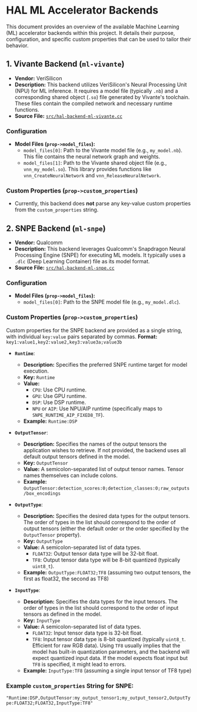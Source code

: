 # HAL ML Accelerator Backends

This document provides an overview of the available Machine Learning (ML) accelerator backends within this project. It details their purpose, configuration, and specific custom properties that can be used to tailor their behavior.

## 1. Vivante Backend (`ml-vivante`)

-   **Vendor:** VeriSilicon
-   **Description:** This backend utilizes VeriSilicon's Neural Processing Unit (NPU) for ML inference. It requires a model file (typically `.nb`) and a corresponding shared object (`.so`) file generated by Vivante's toolchain. These files contain the compiled network and necessary runtime functions.
-   **Source File:** [`src/hal-backend-ml-vivante.cc`](./src/hal-backend-ml-vivante.cc)

### Configuration

-   **Model Files (`prop->model_files`):**
    -   `model_files[0]`: Path to the Vivante model file (e.g., `my_model.nb`). This file contains the neural network graph and weights.
    -   `model_files[1]`: Path to the Vivante shared object file (e.g., `vnn_my_model.so`). This library provides functions like `vnn_CreateNeuralNetwork` and `vnn_ReleaseNeuralNetwork`.

### Custom Properties (`prop->custom_properties`)

-   Currently, this backend does **not** parse any key-value custom properties from the `custom_properties` string.

## 2. SNPE Backend (`ml-snpe`)

-   **Vendor:** Qualcomm
-   **Description:** This backend leverages Qualcomm's Snapdragon Neural Processing Engine (SNPE) for executing ML models. It typically uses a `.dlc` (Deep Learning Container) file as its model format.
-   **Source File:** [`src/hal-backend-ml-snpe.cc`](./src/hal-backend-ml-snpe.cc)

### Configuration

-   **Model Files (`prop->model_files`):**
    -   `model_files[0]`: Path to the SNPE model file (e.g., `my_model.dlc`).

### Custom Properties (`prop->custom_properties`)

Custom properties for the SNPE backend are provided as a single string, with individual `key:value` pairs separated by commas.
**Format:** `key1:value1,key2:value2,key3:value3a;value3b`

-   **`Runtime`**:
    -   **Description:** Specifies the preferred SNPE runtime target for model execution.
    -   **Key:** `Runtime`
    -   **Value:**
        -   `CPU`: Use CPU runtime.
        -   `GPU`: Use GPU runtime.
        -   `DSP`: Use DSP runtime.
        -   `NPU` or `AIP`: Use NPU/AIP runtime (specifically maps to `SNPE_RUNTIME_AIP_FIXED8_TF`).
    -   **Example:** `Runtime:DSP`

-   **`OutputTensor`**:
    -   **Description:** Specifies the names of the output tensors the application wishes to retrieve. If not provided, the backend uses all default output tensors defined in the model.
    -   **Key:** `OutputTensor`
    -   **Value:** A semicolon-separated list of output tensor names. Tensor names themselves can include colons.
    -   **Example:** `OutputTensor:detection_scores:0;detection_classes:0;raw_outputs/box_encodings`

-   **`OutputType`**:
    -   **Description:** Specifies the desired data types for the output tensors. The order of types in the list should correspond to the order of output tensors (either the default order or the order specified by the `OutputTensor` property).
    -   **Key:** `OutputType`
    -   **Value:** A semicolon-separated list of data types.
        -   `FLOAT32`: Output tensor data type will be 32-bit float.
        -   `TF8`: Output tensor data type will be 8-bit quantized (typically `uint8_t`).
    -   **Example:** `OutputType:FLOAT32;TF8` (assuming two output tensors, the first as float32, the second as TF8)

-   **`InputType`**:
    -   **Description:** Specifies the data types for the input tensors. The order of types in the list should correspond to the order of input tensors as defined in the model.
    -   **Key:** `InputType`
    -   **Value:** A semicolon-separated list of data types.
        -   `FLOAT32`: Input tensor data type is 32-bit float.
        -   `TF8`: Input tensor data type is 8-bit quantized (typically `uint8_t`. Efficient for raw RGB data). Using `TF8` usually implies that the model has built-in quantization parameters, and the backend will expect quantized input data. If the model expects float input but `TF8` is specified, it might lead to errors.
    -   **Example:** `InputType:TF8` (assuming a single input tensor of TF8 type)

### Example `custom_properties` String for SNPE:

`"Runtime:DSP,OutputTensor:my_output_tensor1;my_output_tensor2,OutputType:FLOAT32;FLOAT32,InputType:TF8"`

